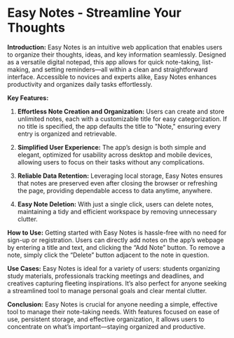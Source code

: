 # **Easy Notes - Streamline Your Thoughts**

**Introduction:**
Easy Notes is an intuitive web application that enables users to organize their thoughts, ideas, and key information seamlessly. Designed as a versatile digital notepad, this app allows for quick note-taking, list-making, and setting reminders—all within a clean and straightforward interface. Accessible to novices and experts alike, Easy Notes enhances productivity and organizes daily tasks effortlessly.

**Key Features:**

1. **Effortless Note Creation and Organization:** Users can create and store unlimited notes, each with a customizable title for easy categorization. If no title is specified, the app defaults the title to "Note," ensuring every entry is organized and retrievable.

2. **Simplified User Experience:** The app’s design is both simple and elegant, optimized for usability across desktop and mobile devices, allowing users to focus on their tasks without any complications.

3. **Reliable Data Retention:** Leveraging local storage, Easy Notes ensures that notes are preserved even after closing the browser or refreshing the page, providing dependable access to data anytime, anywhere.

4. **Easy Note Deletion:** With just a single click, users can delete notes, maintaining a tidy and efficient workspace by removing unnecessary clutter.

**How to Use:**
Getting started with Easy Notes is hassle-free with no need for sign-up or registration. Users can directly add notes on the app’s webpage by entering a title and text, and clicking the “Add Note” button. To remove a note, simply click the “Delete” button adjacent to the note in question.

**Use Cases:**
Easy Notes is ideal for a variety of users: students organizing study materials, professionals tracking meetings and deadlines, and creatives capturing fleeting inspirations. It’s also perfect for anyone seeking a streamlined tool to manage personal goals and clear mental clutter.

**Conclusion:**
Easy Notes is crucial for anyone needing a simple, effective tool to manage their note-taking needs. With features focused on ease of use, persistent storage, and effective organization, it allows users to concentrate on what’s important—staying organized and productive.
